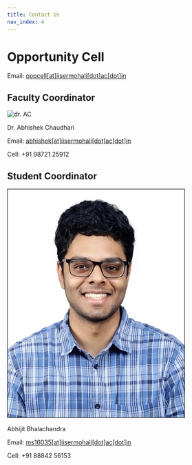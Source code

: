 ```yaml
---
title: Contact Us
nav_index: 4
---
```


# Opportunity Cell

Email: [oppcell[at]iisermohali[dot]ac[dot]in](mailto:oppcell@iisermohali.ac.in)

## Faculty Coordinator

![dr. AC](https://www.iisermohali.ac.in/images/faculty/abhishek.jpg)

Dr. Abhishek Chaudhari

Email: [abhishek[at]iisermohali[dot]ac[dot]in](mailto:abhishek@iisermohali.ac.in)

Cell: +91 98721 25912

## Student Coordinator

![abhijeet](images/abhijeet.jpg)

Abhijit Bhalachandra

Email: [ms16035[at]iisermohali[dot]ac[dot]in](mailto:ms16035@iisermohali.ac.in)

Cell: +91 88842 56153
